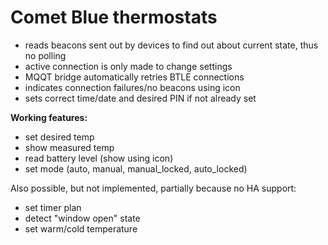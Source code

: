 # Comet Blue thermostats

 - reads beacons sent out by devices to find out about current state, thus no polling
 - active connection is only made to change settings
 - MQQT bridge automatically retries BTLE connections
 - indicates connection failures/no beacons using icon
 - sets correct time/date and desired PIN if not already set

__Working features:__
 - set desired temp
 - show measured temp
 - read battery level (show using icon)
 - set mode (auto, manual, manual_locked, auto_locked)

Also possible, but not implemented, partially because no HA support:
 - set timer plan
 - detect "window open" state
 - set warm/cold temperature
